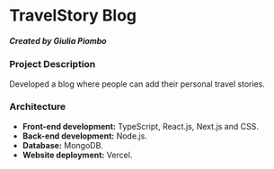 # TravelStory Blog

##### Created by Giulia Piombo

### Project Description

Developed a blog where people can add their personal travel stories.

### Architecture

- **Front-end development:** TypeScript, React.js, Next.js and CSS.
- **Back-end development:** Node.js.
- **Database:** MongoDB.
- **Website deployment:** Vercel.
